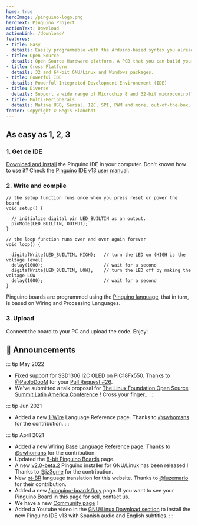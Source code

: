 ```yaml
---
home: true
heroImage: /pinguino-logo.png
heroText: Pinguino Project
actionText: Download
actionLink: /download/
features:
- title: Easy
  details: Easily programmable with the Arduino-based syntax you already know.
- title: Open Source
  details: Open Source Hardware platform. A PCB that you can build yourself.
- title: Cross Platform
  details: 32 and 64-bit GNU/Linux and Windows packages.
- title: Powerful IDE
  details: Powerful Integrated Development Environement (IDE)
- title: Diverse
  details: Support a wide range of Microchip 8 and 32-bit microcontrollers.
- title: Multi-Peripherals
  details: Native USB, Serial, I2C, SPI, PWM and more, out-of-the-box.
footer: Copyright © Regis Blanchot
---
```


## As easy as 1, 2, 3

### 1. Get de IDE

[Download and install](/getting-started/download) the Pinguino IDE in your computer. Don't known 
how to use it? Check the [Pinguino IDE v13 user manual](/pinguino-ide-v13).

### 2. Write and compile

```processing
// the setup function runs once when you press reset or power the board
void setup() {

  // initialize digital pin LED_BUILTIN as an output.
  pinMode(LED_BUILTIN, OUTPUT);
}

// the loop function runs over and over again forever
void loop() {

  digitalWrite(LED_BUILTIN, HIGH);   // turn the LED on (HIGH is the voltage level)
  delay(1000);                       // wait for a second
  digitalWrite(LED_BUILTIN, LOW);    // turn the LED off by making the voltage LOW
  delay(1000);                       // wait for a second
}
```

Pinguino boards are programmed using the [Pinguino language](/language-reference), that in turn,
is based on Wiring and Processing Languages.

### 3. Upload

Connect the board to your PC and upload the code. Enjoy!

## :loudspeaker: Announcements

::: tip May 2022
* Fixed support for SSD1306 I2C OLED on PIC18Fx550. Thanks to [@PaoloDooM](https://github.com/PaoloDooM) for your [Pull Request #26](https://github.com/PinguinoIDE/pinguino-libraries/pull/26).
* We've submitted a talk proposal for [The Linux Foundation Open Source Summit Latin America Conference](https://events.linuxfoundation.org/open-source-summit-latin-america/) ! Cross your finger...
:::

::: tip Jun 2021
* Added a new [1-Wire](/language-reference/1wire) Language Reference page. Thanks to [@swhomans](https://github.com/swhomans) for the contribution.
:::

::: tip April 2021
* Added a new [Wiring Base](/language-reference/wiring-base) Language Reference page. Thanks to [@swhomans](https://github.com/swhomans) for the contribution.
* Updated the [8-bit Pinguino Boards](/pinguino-boards/supported-boards-8) page.
* A new [v2.0-beta.2](/download/) Pinguino installer for GNU/Linux has been released ! Thanks to [@iz3gme](https://github.com/iz3gme) for the contribution.
* New [pt-BR](/pt/) language translation for this website. Thanks to [@luzemario](https://github.com/luzemario) for their contribution.
* Added a new [/pinguino-boards/buy](/pinguino-boards/buy) page. If you want to see your Pinguino Board in this page for sell, contact us.
* We have a new [Community page](https://github.com/PinguinoIDE/pinguinoide.github.io/discussions) !
* Added a Youtube video in the [GNU/Linux Download section](/getting-started/download) to install the new Pinguino IDE v13 with Spanish audio and English subtitles.
:::
